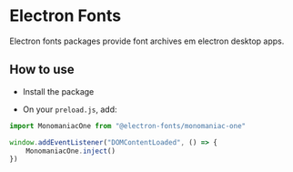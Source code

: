 # Electron Fonts

Electron fonts packages provide font archives em electron desktop apps.

## How to use

* Install the package

* On your `preload.js`, add:

```ts
import MonomaniacOne from "@electron-fonts/monomaniac-one"

window.addEventListener("DOMContentLoaded", () => {
    MonomaniacOne.inject()
})
```